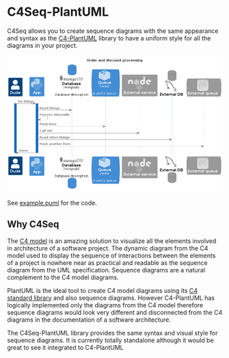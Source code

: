 # C4Seq-PlantUML
C4Seq allows you to create sequence diagrams with the same appearance and syntax as
the [C4-PlantUML](https://github.com/plantuml-stdlib/C4-PlantUML) library to have a uniform
style for all the diagrams in your project.

![Example sequence diagram using C4Seq](./example.png)

See [example.puml](./example.puml) for the code.

## Why C4Seq

The [C4 model](https://c4model.com/) is an amazing solution to visualize all the elements
involved in architecture of a software project.
The dynamic diagram from the C4 model used to display the sequence of interactions
between the elements of a project is nowhere near as practical and readable as the sequence
diagram from the UML specification. Sequence diagrams are a natural complement to the
C4 model diagrams.

PlantUML is the ideal tool to create C4 model diagrams using its
[C4 standard library](https://github.com/plantuml-stdlib/C4-PlantUML) and also sequence diagrams.
However C4-PlantUML has logically implemented only the diagrams from the C4 model
therefore sequence diagrams would look very different and disconnected from the C4 diagrams
in the documentation of a software architecture.

The C4Seq-PlantUML library provides the same syntax and visual style for sequence diagrams.
It is currently totally standalone although it would be great to see it integrated to C4-PlantUML
